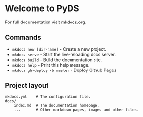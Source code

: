 # Welcome to PyDS

For full documentation visit [mkdocs.org](https://mkdocs.org).

## Commands

* `mkdocs new [dir-name]` - Create a new project.
* `mkdocs serve` - Start the live-reloading docs server.
* `mkdocs build` - Build the documentation site.
* `mkdocs help` - Print this help message.
* `mkdocs gh-deploy -b master` - Deploy Github Pages

## Project layout

    mkdocs.yml    # The configuration file.
    docs/
        index.md  # The documentation homepage.
        ...       # Other markdown pages, images and other files.
